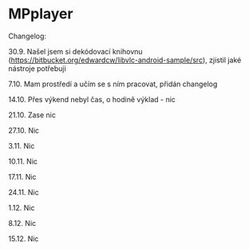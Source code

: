 MPplayer
========


Changelog:

30.9. Našel jsem si dekódovací knihovnu (https://bitbucket.org/edwardcw/libvlc-android-sample/src), zjistil jaké nástroje       potřebuji

7.10. Mam prostředí a učím se s ním pracovat, přidán changelog

14.10. Přes výkend nebyl čas, o hodině výklad - nic

21.10. Zase nic

27.10. Nic

3.11. Nic

10.11. Nic

17.11. Nic

24.11. Nic

1.12. Nic

8.12. Nic

15.12. Nic
